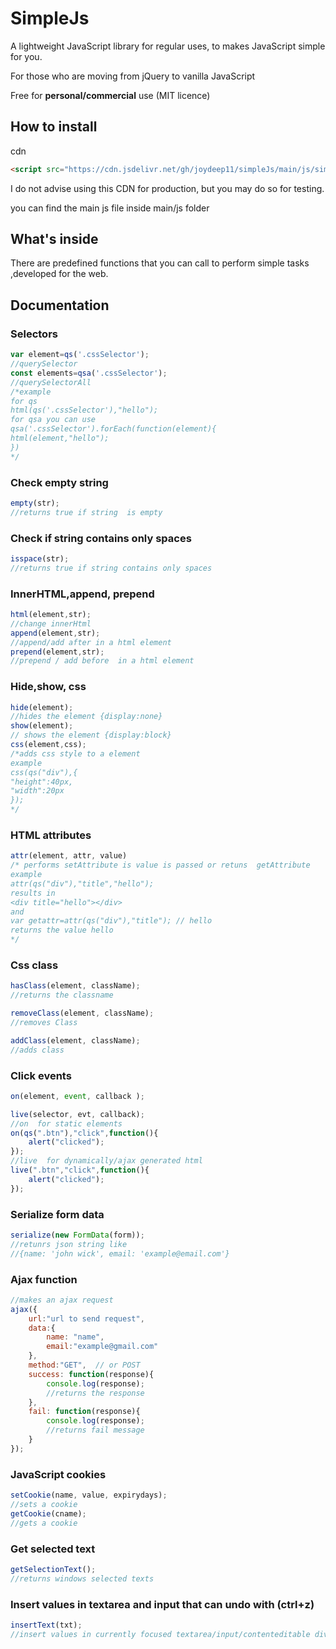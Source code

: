 # SimpleJs
A lightweight JavaScript library for regular uses, to makes JavaScript simple for you.


For those who are moving from jQuery to vanilla JavaScript


Free for **personal/commercial** use (MIT licence)

## How to install
cdn
```html
<script src="https://cdn.jsdelivr.net/gh/joydeep11/simpleJs/main/js/simple.js"></script>
```
I do not advise using this CDN for production, but you may do so for testing.

you can find the main js file inside main/js folder
## What's inside
There are predefined functions that you can call to perform simple tasks  ,developed for the web.
## Documentation
### Selectors
```javascript
var element=qs('.cssSelector');
//querySelector
const elements=qsa('.cssSelector');
//querySelectorAll
/*example
for qs
html(qs('.cssSelector'),"hello");
for qsa you can use
qsa('.cssSelector').forEach(function(element){
html(element,"hello");
})
*/
```
### Check empty string
```javascript
empty(str);
//returns true if string  is empty
```
### Check if string contains only spaces
```javascript
isspace(str);
//returns true if string contains only spaces
```
### InnerHTML,append, prepend
```javascript
html(element,str);
//change innerHtml 
append(element,str);
//append/add after in a html element
prepend(element,str);
//prepend / add before  in a html element
```
### Hide,show, css
```javascript
hide(element);
//hides the element {display:none}
show(element);
// shows the element {display:block}
css(element,css);
/*adds css style to a element
example
css(qs("div"),{
"height":40px,
"width":20px
});
*/
```
### HTML attributes
```javascript
attr(element, attr, value)
/* performs setAttribute is value is passed or retuns  getAttribute
example
attr(qs("div"),"title","hello");
results in
<div title="hello"></div>
and
var getattr=attr(qs("div"),"title"); // hello
returns the value hello
*/
```
###  Css class
```javascript
hasClass(element, className);
//returns the classname

removeClass(element, className);
//removes Class

addClass(element, className);
//adds class
```
### Click events

```javascript
on(element, event, callback );

live(selector, evt, callback);
//on  for static elements
on(qs(".btn"),"click",function(){
	alert("clicked");
});
//live  for dynamically/ajax generated html
live(".btn","click",function(){
	alert("clicked");
});
```
### Serialize form data
```javascript
serialize(new FormData(form));
//retunrs json string like 
//{name: 'john wick', email: 'example@email.com'}
```
###  Ajax function
```javascript
//makes an ajax request
ajax({
	url:"url to send request",
	data:{
		name: "name",
		email:"example@gmail.com"
	},
	method:"GET",  // or POST
	success: function(response){
		console.log(response);
		//returns the response
	},
	fail: function(response){
		console.log(response);
		//returns fail message
	}
});
```
### JavaScript cookies
```javascript
setCookie(name, value, expirydays);
//sets a cookie
getCookie(cname);
//gets a cookie
```
### Get selected text
```javascript
getSelectionText();
//returns windows selected texts
```
### Insert values in textarea and input that can undo with (ctrl+z)
```javascript
insertText(txt);
//insert values in currently focused textarea/input/contenteditable div elements
```
